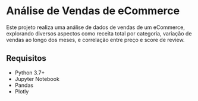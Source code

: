 # Análise de Vendas de eCommerce

Este projeto realiza uma análise de dados de vendas de um eCommerce, explorando diversos aspectos como receita total por categoria, variação de vendas ao longo dos meses, e correlação entre preço e score de review.

## Requisitos

- Python 3.7+
- Jupyter Notebook
- Pandas
- Plotly
